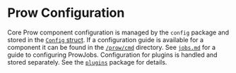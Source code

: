 # Prow Configuration

Core Prow component configuration is managed by the `config` package and stored in the [`Config` struct](https://godoc.org/github.com/jenkins-x/lighthouse/pkg/prow/config#Config). If a configuration guide is available for a component it can be found in the [`/prow/cmd`](/prow/cmd) directory. See [`jobs.md`](/prow/jobs.md) for a guide to configuring ProwJobs.
Configuration for plugins is handled and stored separately. See the [`plugins`](/prow/plugins) package for details.
